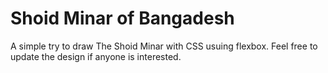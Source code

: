 # Shoid Minar of Bangadesh
A simple try to draw The Shoid Minar with CSS usuing flexbox. Feel free to update the design if anyone is interested.

